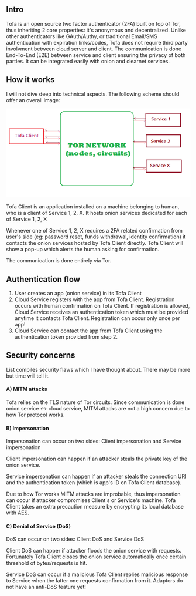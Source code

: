 ## Intro
Tofa is an open source two factor authenticator (2FA) built on top of Tor, thus inheriting 2 core properties: it's anonymous and decentralized. Unlike other authenticators like GAuth/Authy, or traditional Email/SMS authentication with expiration links/codes, Tofa does not require third party involvment between cloud server and client. The communication is done End-To-End (E2E) between service and client ensuring the privacy of both parties. It can be integrated easily with onion and clearnet services. 

## How it works
I will not dive deep into technical aspects. The following scheme should offer an overall image:

![alt text](https://github.com/tofa-project/readme/blob/main/img/scheme.png?raw=true)

Tofa Client is an application installed on a machine belonging to human, who is a client of Service 1, 2, X. It hosts onion services dedicated for each of Service 1, 2, X

Whenever one of Service 1, 2, X requires a 2FA related confirmation from user's side (eg: password reset, funds withdrawal, identity confirmation) it contacts the onion services hosted by Tofa Client directly. Tofa Client will show a pop-up which alerts the human asking for confirmation. 

The communication is done entirely via Tor.

## Authentication flow
1. User creates an app (onion service) in its Tofa Client
2. Cloud Service registers with the app from Tofa Client. Registration occurs with human confirmation on Tofa Client. If registration is allowed, Cloud Service receives an authentication token which must be provided anytime it contacts Tofa Client. Registration can occur only once per app!
3. Cloud Service can contact the app from Tofa Client using the authentication token provided from step 2.

## Security concerns

List compiles security flaws which I have thought about. There may be more but time will tell it.

#### A) MITM attacks
Tofa relies on the TLS nature of Tor circuits. Since communication is done onion service <-> cloud service, MITM attacks are not a high concern due to how Tor protocol works.

#### B) Impersonation
Impersonation can occur on two sides: Client impersonation and Service impersonation

Client impersonation can happen if an attacker steals the private key of the onion service. 

Service impersonation can happen if an attacker steals the connection URI and the authentication token (which is app's ID on Tofa Client database).

Due to how Tor works MITM attacks are improbable, thus impersonation can occur if attacker compromises Client's or Service's machine. Tofa Client takes an extra precaution measure by encrypting its local database with AES.

#### C) Denial of Service (DoS)
DoS can occur on two sides: Client DoS and Service DoS

Client DoS can happer if attacker floods the onion service with requests. Fortunately Tofa Client closes the onion service automatically once certain threshold of bytes/requests is hit.

Service DoS can occur if a malicious Tofa Client replies malicious response to Service when the latter one requests confirmation from it. Adaptors do not have an anti-DoS feature yet!

